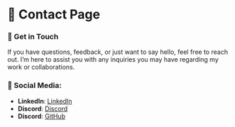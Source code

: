 # 📄 Contact Page

### 🤝 Get in Touch
If you have questions, feedback, or just want to say hello, feel free to reach out. I’m here to assist you with any inquiries you may have regarding my work or collaborations.

### 📲 Social Media:

- **LinkedIn**: [LinkedIn](https://www.linkedin.com/in/srivignesh-kavle/)
- **Discord**: [Discord](https://discord.com/channels/srivignesh02)
- **Discord**: [GitHub](https://github.com/Srivignesh95)
